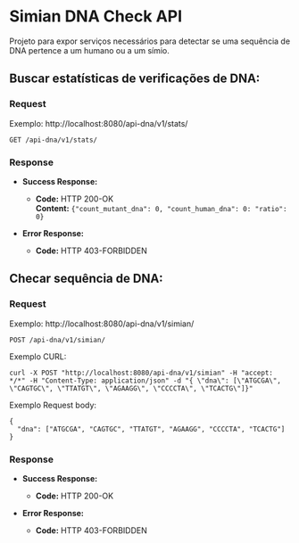 # Simian DNA Check API

Projeto para expor serviços necessários para detectar se uma sequência de DNA pertence a um humano ou a um símio.


## Buscar estatísticas de verificações de DNA:

### Request

Exemplo: http://localhost:8080/api-dna/v1/stats/

`GET /api-dna/v1/stats/`

### Response

* **Success Response:**

  * **Code:** HTTP 200-OK <br />
    **Content:** `{"count_mutant_dna": 0, "count_human_dna": 0: "ratio": 0}`
 
* **Error Response:**

  * **Code:** HTTP 403-FORBIDDEN

## Checar sequência de DNA:

### Request

Exemplo: http://localhost:8080/api-dna/v1/simian/

`POST /api-dna/v1/simian/`

Exemplo CURL:

    curl -X POST "http://localhost:8080/api-dna/v1/simian" -H "accept: */*" -H "Content-Type: application/json" -d "{ \"dna\": [\"ATGCGA\", \"CAGTGC\", \"TTATGT\", \"AGAAGG\", \"CCCCTA\", \"TCACTG\"]}"

Exemplo Request body:

    {
      "dna": ["ATGCGA", "CAGTGC", "TTATGT", "AGAAGG", "CCCCTA", "TCACTG"]
    }

### Response

* **Success Response:**

  * **Code:** HTTP 200-OK
 
* **Error Response:**

  * **Code:** HTTP 403-FORBIDDEN

  